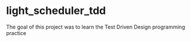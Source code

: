 # light_scheduler_tdd
The goal of this project was to learn the Test Driven Design programming practice
